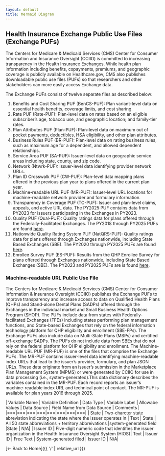 ```yaml
---
layout: default
title: Mermaid Diagram
---
```

## Health Insurance Exchange Public Use Files (Exchange PUFs)
The Centers for Medicare & Medicaid Services (CMS) Center for Consumer Information and Insurance Oversight (CCIIO) is committed to increasing transparency 
in the Health Insurance Exchanges. While health plan information including benefits, copayments, premiums, and geographic coverage is publicly available on 
Healthcare.gov, CMS also publishes downloadable public use files (PUFs) so that researchers and other stakeholders can more easily access Exchange data.

The Exchange PUFs consist of twelve separate files as described below:  
1. Benefits and Cost Sharing PUF (BenCS-PUF): Plan variant-level data on essential health benefits, coverage limits, and cost sharing.
2. Rate PUF (Rate-PUF): Plan-level data on rates based on an eligible subscriber’s age, tobacco use, and geographic location; and family-tier rates.
3. Plan Attributes PUF (Plan-PUF): Plan-level data on maximum out of pocket payments, deductibles, HSA eligibility, and other plan attributes.
4. Business Rules PUF (BR-PUF): Plan-level data on rating business rules, such as maximum age for a dependent, and allowed dependent relationships.
5. Service Area PUF (SA-PUF): Issuer-level data on geographic service areas including state, county, and zip code.
6. Network (Ntwrk-PUF): Issuer-level data identifying provider network URLs.
7. Plan ID Crosswalk PUF (CW-PUF): Plan-level data mapping plans offered in the previous plan year to plans offered in the current plan year.
8. Machine-readable URL PUF (MR-PUF): Issuer-level URL locations for machine-readable network provider and formulary information.
9. Transparency in Coverage PUF (TC-PUF): Issuer and plan-level claims, appeals, and active URL data. The PY2025 PUF contains data from PY2023 for 
issuers participating in the Exchanges in PY2023.
10. Quality PUF (Qual-PUF): Quality ratings data for plans offered through the Federally-Facilitated Exchanges. 
The PY2018 through PY2025 PUFs are found [here](https://www.cms.gov/medicare/quality-initiatives-patient-assessment-instruments/qualityinitiativesgeninfo/aca-mqi/downloads/mqi-downloads).
11. Nationwide Quality Rating System PUF (NatQRS-PUF): Quality ratings data for plans offered through Exchanges nationwide, including State Based Exchanges (SBE). 
The PY2020 through PY2025 PUFs are found [here](https://www.cms.gov/medicare/quality-initiatives-patient-assessment-instruments/qualityinitiativesgeninfo/aca-mqi/downloads/mqi-downloads).
12. Enrollee Survey PUF (ES-PUF): Results from the QHP Enrollee Survey for plans offered through Exchanges nationwide, including State Based Exchanges (SBE). 
The PY2023 and PY2025 PUFs are is found [here](https://www.cms.gov/medicare/quality-initiatives-patient-assessment-instruments/qualityinitiativesgeninfo/aca-mqi/downloads/mqi-downloads). 

### Machine-readable URL Public Use File
The Centers for Medicare & Medicaid Services (CMS) Center for Consumer Information & Insurance Oversight (CCIIO) publishes the Exchange PUFs to improve transparency and increase access to data on Qualified Health Plans (QHPs) and Stand-alone Dental Plans (SADPs) offered through the Exchanges in the individual market and Small Business Health Options Program (SHOP). The PUFs include data from states with Federally-facilitated Exchanges (FFEs) including states performing plan management 
functions, and State-based Exchanges that rely on the federal information technology platform for QHP eligibility and enrollment (SBE-FPs). The Exchange PUFs also include data on Multi-State Plans (MSPs) and certified off-exchange SADPs. The PUFs do not include data from SBEs that do not rely on the 
federal platform for QHP eligibility and enrollment. The Machine-readable URL PUF (MR-PUF) is one of the files that comprise the Exchange PUFs. The MR-PUF contains issuer-level data identifying machine-readable index URLs that lead to the issuer’s provider, formulary, and plan JSON URLs. These data originate from an issuer’s submission in the Marketplace Plan Management System (MPMS) or were generated by CCIIO for use in data processing (i.e., system-generated).This data dictionary describes the variables contained in the MR-PUF. Each record reports an issuer’s machine-readable index URL and technical point of contact. The MR-PUF is available for plan years 2016 through 2025.

<style>
    th{border: solid 2px lightgrey;}
    td{border: solid 2px lightgrey;}
</style>

| Variable Name | Variable Definition | Data Type | Variable Label | Allowabe Values | Data Source | Field Name from Data Source | Comments |
|===|===|===|===|===|===|===|===|
| State | Two-charcter state abreviation indicating the state where the issuer operates in | Text | State | All 50 state abbreviations + territory abbreivations |system-generated field |State | N/A|
| Issuer ID | Five-digit numeric code that identifies the issuer organization in the Health Insurance Oversight System (HIOS)| Text | Issuer ID | Free Text | System-generated filed | Issuer ID | N/A|




[← Back to Home]({{ '/' | relative_url }})